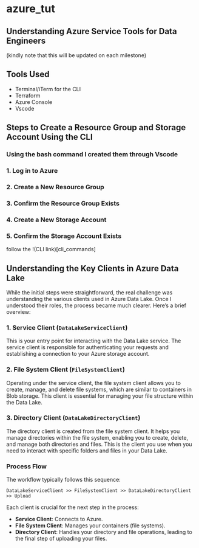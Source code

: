 # azure_tut

## Understanding Azure Service Tools for Data Engineers

(kindly note that this will be updated on each milestone)

## Tools Used
- Terminal/iTerm for the CLI
- Terraform
- Azure Console
- Vscode

## Steps to Create a Resource Group and Storage Account Using the CLI

### Using the bash command I created them through Vscode 

### 1. Log in to Azure

### 2. Create a New Resource Group

### 3. Confirm the Resource Group Exists

### 4. Create a New Storage Account

### 5. Confirm the Storage Account Exists

follow the !(CLI link)[cli_commands]


## Understanding the Key Clients in Azure Data Lake

While the initial steps were straightforward, the real challenge was understanding the various clients used in Azure Data Lake. Once I understood their roles, the process became much clearer. Here’s a brief overview:

### 1. Service Client (`DataLakeServiceClient`)
This is your entry point for interacting with the Data Lake service. The service client is responsible for authenticating your requests and establishing a connection to your Azure storage account.

### 2. File System Client (`FileSystemClient`)
Operating under the service client, the file system client allows you to create, manage, and delete file systems, which are similar to containers in Blob storage. This client is essential for managing your file structure within the Data Lake.

### 3. Directory Client (`DataLakeDirectoryClient`)
The directory client is created from the file system client. It helps you manage directories within the file system, enabling you to create, delete, and manage both directories and files. This is the client you use when you need to interact with specific folders and files in your Data Lake.

### Process Flow
The workflow typically follows this sequence:

`DataLakeServiceClient >> FileSystemClient >> DataLakeDirectoryClient >> Upload`

Each client is crucial for the next step in the process:
- **Service Client**: Connects to Azure.
- **File System Client**: Manages your containers (file systems).
- **Directory Client**: Handles your directory and file operations, leading to the final step of uploading your files.

